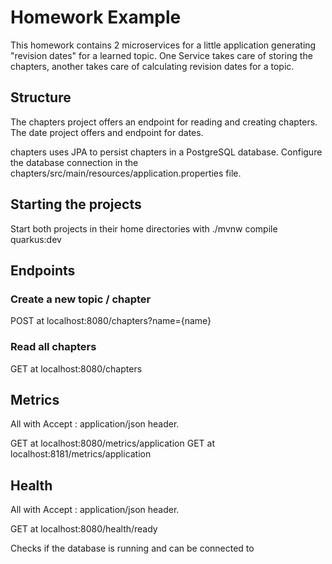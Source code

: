 # Homework Example

This homework contains 2 microservices for a little application generating "revision dates" for a learned topic. One Service takes care of storing the chapters, another takes care of calculating revision dates for a topic.

## Structure

The chapters project offers an endpoint for reading and creating chapters.
The date project offers and endpoint for dates.

chapters uses JPA to persist chapters in a PostgreSQL database.
Configure the database connection in the chapters/src/main/resources/application.properties file.

## Starting the projects

Start both projects in their home directories with ./mvnw compile quarkus:dev

## Endpoints

### Create a new topic / chapter

POST at localhost:8080/chapters?name={name}

### Read all chapters

GET at localhost:8080/chapters

## Metrics

All with Accept : application/json header.

GET at localhost:8080/metrics/application
GET at localhost:8181/metrics/application

## Health

All with Accept : application/json header.

GET at localhost:8080/health/ready

Checks if the database is running and can be connected to
